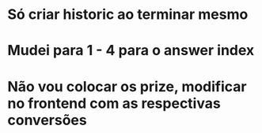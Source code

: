 # Só criar historic ao terminar mesmo

# Mudei para 1 - 4 para o answer index

# Não vou colocar os prize, modificar no frontend com as respectivas conversões

